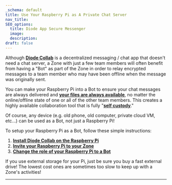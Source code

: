 ```yaml
---
_schema: default
title: Use Your Raspberry Pi as A Private Chat Server
nav_title:
SEO_options:
  title: Diode App Secure Messenger
  image:
  description:
draft: false
---
```

Although <a href="https://diode.io/solutions/app" target="_blank" rel="noopener"><strong>Diode Collab</strong></a> is a decentralized messaging / chat app that doesn't need a chat server, a Zone with just a few team members will often benefit from having a "Bot" as part of the Zone in order to relay encrypted messages to a team member who may have been offline when the message was originally sent.

You can make your Raspberry Pi into a Bot to ensure your chat messages are always delivered and <a href="https://support.diode.io/article/ad7s45khyq" target="_blank" rel="noopener"><strong>your files are always available</strong></a>, no matter the online/offline state of one or all of the other team members. This creates a highly available collaboration tool that is fully "<a href="https://diode.io/blog/self-custody-for-data" target="_blank" rel="noopener"><strong>self custody</strong></a>."

Of course, any device (e.g. old phone, old computer, private cloud VM, etc...) can be used as a Bot, not just a Raspberry Pi!

To setup your Raspberry Pi as a Bot, follow these simple instructions:

1. <a href="https://support.diode.io/article/j8e4a8a59a" target="_blank" rel="noopener"><strong>Install Diode Collab on the Raspberry Pi</strong></a>
2. <a href="https://support.diode.io/article/jkzakxo7a0" target="_blank" rel="noopener"><strong>Invite your Raspberry Pi to your Zone</strong></a>
3. <a href="https://support.diode.io/article/smyy5mok1q" target="_blank" rel="noopener"><strong>Change the role of your Raspberry Pi to a Bot</strong></a>

If you use external storage for your Pi, just be sure you buy a fast external drive! The lowest cost ones are sometimes too slow to keep up with a Zone's activities!

---

&nbsp;
